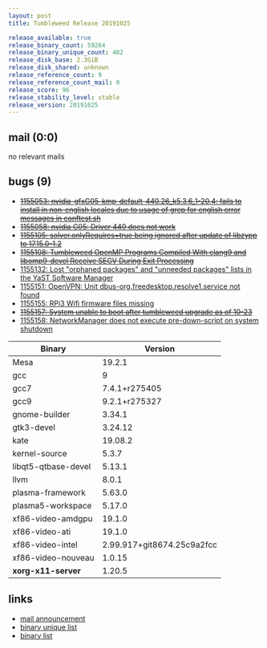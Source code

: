 ```yaml
---
layout: post
title: Tumbleweed Release 20191025

release_available: true
release_binary_count: 59264
release_binary_unique_count: 482
release_disk_base: 2.3GiB
release_disk_shared: unknown
release_reference_count: 9
release_reference_count_mail: 0
release_score: 96
release_stability_level: stable
release_version: 20191025
---
```


## mail (0:0)

no relevant mails

## bugs (9)

<!--more-->

- ~~[1155053: nvidia-gfxG05-kmp-default-440.26_k5.3.6_1-20.4: fails to install in non-english locales due to usage of grep for english error messages in conftest.sh](https://bugzilla.opensuse.org/show_bug.cgi?id=1155053)~~
- ~~[1155058: nvidia G05: Driver 440 does not work](https://bugzilla.opensuse.org/show_bug.cgi?id=1155058)~~
- ~~[1155105: solver.onlyRequires=true being ignored after update of libzypp to 17.15.0-1.2](https://bugzilla.opensuse.org/show_bug.cgi?id=1155105)~~
- ~~[1155108: Tumbleweed OpenMP Programs Compiled With clang9 and libomp9-devel Receive SEGV During Exit Processing](https://bugzilla.opensuse.org/show_bug.cgi?id=1155108)~~
- [1155132: Lost "orphaned packages" and "unneeded packages" lists in the YaST Software Manager](https://bugzilla.opensuse.org/show_bug.cgi?id=1155132)
- [1155151: OpenVPN: Unit dbus-org.freedesktop.resolve1.service not found](https://bugzilla.opensuse.org/show_bug.cgi?id=1155151)
- [1155155: RPi3 Wifi firmware files missing](https://bugzilla.opensuse.org/show_bug.cgi?id=1155155)
- ~~[1155157: System unable to boot after tumbleweed upgrade as of 10-23](https://bugzilla.opensuse.org/show_bug.cgi?id=1155157)~~
- [1155158: NetworkManager does not execute pre-down-script on system shutdown](https://bugzilla.opensuse.org/show_bug.cgi?id=1155158)

Binary | Version
--- | ---
Mesa | 19.2.1
gcc | 9
gcc7 | 7.4.1+r275405
gcc9 | 9.2.1+r275327
gnome-builder | 3.34.1
gtk3-devel | 3.24.12
kate | 19.08.2
kernel-source | 5.3.7
libqt5-qtbase-devel | 5.13.1
llvm | 8.0.1
plasma-framework | 5.63.0
plasma5-workspace | 5.17.0
xf86-video-amdgpu | 19.1.0
xf86-video-ati | 19.1.0
xf86-video-intel | 2.99.917+git8674.25c9a2fcc
xf86-video-nouveau | 1.0.15
**xorg-x11-server** | 1.20.5

## links

- [mail announcement](https://lists.opensuse.org/opensuse-factory/2019-10/msg00365.html)
- [binary unique list](http://download.opensuse.org/history/20191025/rpm.unique.list)
- [binary list](http://download.opensuse.org/history/20191025/rpm.list)
